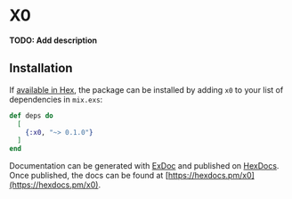 # X0

**TODO: Add description**

## Installation

If [available in Hex](https://hex.pm/docs/publish), the package can be installed
by adding `x0` to your list of dependencies in `mix.exs`:

```elixir
def deps do
  [
    {:x0, "~> 0.1.0"}
  ]
end
```

Documentation can be generated with [ExDoc](https://github.com/elixir-lang/ex_doc)
and published on [HexDocs](https://hexdocs.pm). Once published, the docs can
be found at [https://hexdocs.pm/x0](https://hexdocs.pm/x0).

